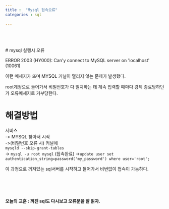 ```yaml
---
title :  "Mysql 접속오류"
categories : sql
   
---
```

<br/>
<br/>
<br/>
# mysql 실행시 오류

ERROR 2003 (HY000): Can'y connect to MySQL server on 'localhost' (10061) 

이런 메세지가 뜨며 MYSQL 커널이 열리지 않는 문제가 발생했다.

root계정으로 들어가서 비밀번호가 다 일치하는 데 계속 입력할 때마다 강제 종료당하던가 오류메세지로 거부당한다. 

# 해결방법

서비스
<br/>-> MYSQL 찾아서 시작 
<br/>->(비밀번호 오류 시) 커널에<br/> 
```mysqld --skip-grant-tables```
<br/> -> ```mysql -u root mysql``` (접속완료)
->```update user set authentication_string=password('my_password') where user='root';``` <br/> 

이 과정으로 꺼져있는 sql서버를 시작하고 들어가서 비번없이 접속이 가능하다. 
<br/>
<br/>
<br/>
<br/>
<br/>

**오늘의 교훈 : 꺼진 sql도 다시보고 오류문을 잘 읽자.**

